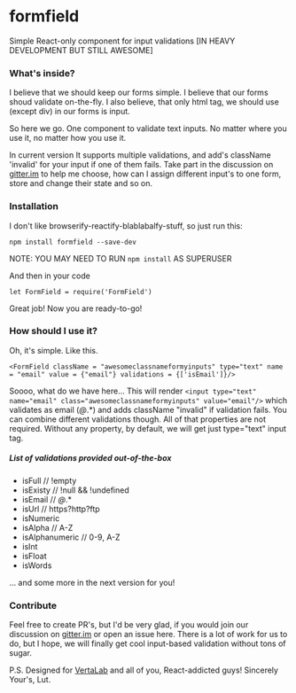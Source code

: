 # formfield
Simple React-only component for input validations [IN HEAVY DEVELOPMENT BUT STILL AWESOME]

### What's inside?

I believe that we should keep our forms simple. I believe that our forms shoud validate on-the-fly. I also believe, that only html tag, we should use (except div) in our forms is input.

So here we go. One component to validate text inputs. No matter where you use it, no matter how you use it.

In current version It supports multiple validations, and add's className 'invalid' for your input if one of them fails.
Take part in the discussion on [gitter.im](https://gitter.im/volodymyrlut/formfield) to help me choose, how can I assign different input's to one form, store and change their state and so on.

### Installation

I don't like browserify-reactify-blablabalfy-stuff, so just run this:

```
npm install formfield --save-dev
```

NOTE: YOU MAY NEED TO RUN `npm install` AS SUPERUSER

And then in your code

```
let FormField = require('FormField')
```

Great job! Now you are ready-to-go!

### How should I use it?

Oh, it's simple. Like this.

```
<FormField className = "awesomeclassnameformyinputs" type="text" name = "email" value = {"email"} validations = {['isEmail']}/>
```

Soooo, what do we have here... This will render `<input type="text" name="email" class="awesomeclassnameformyinputs" value="email"/>` which validates as email (*@*.*) and adds className "invalid" if validation fails. You can combine different validations though. All of that properties are not required. Without any property, by default, we will get just type="text" input tag.

##### List of validations provided out-of-the-box

- isFull // !empty
- isExisty // !null && !undefined
- isEmail // *@*.*
- isUrl // https?http?ftp
- isNumeric
- isAlpha // A-Z
- isAlphanumeric // 0-9, A-Z
- isInt
- isFloat
- isWords

... and some more in the next version for you!

### Contribute

Feel free to create PR's, but I'd be very glad, if you would join our discussion on [gitter.im](https://gitter.im/volodymyrlut/formfield) or open an issue here.
There is a lot of work for us to do, but I hope, we will finally get cool input-based validation without tons of sugar.

P.S.
Designed for [VertaLab](vertalab.com) and all of you, React-addicted guys!
Sincerely Your's, Lut. 
